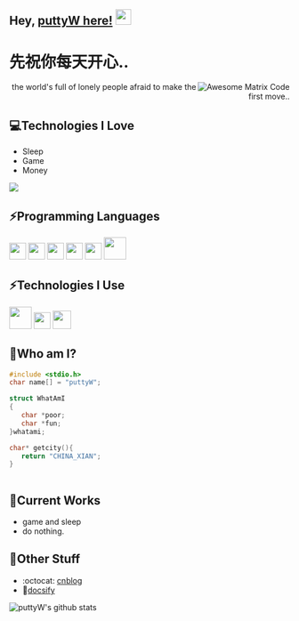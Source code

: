 ## Hey, [puttyW here!](https://pass1ve.github.io/Docsify-Guide/#/)  <img src="https://media.giphy.com/media/hvRJCLFzcasrR4ia7z/giphy.gif" width="28px" height="28px">

<h1>先祝你每天开心..</h1> 

<img src = 'https://camo.githubusercontent.com/326bf4b3be140c276753fadb8cf3d3d240bbcc6535e61b32849b0f72f62495fe/68747470733a2f2f36342e6d656469612e74756d626c722e636f6d2f65316631633937313233616532313765623733313530306535303265303038332f74756d626c725f6e39647863696b6d4955317163397a667a6f375f72315f3235302e676966' alt = 'Awesome Matrix Code' align='right'/>

<!--[![cnblog](https://img.shields.io/badge/-haanyali-blue?style=flat-square&logo=Linkedin&logoColor=white&link=https://www.linkedin.com/in/haany-ali)](https://www.cnblogs.com/puttyW/) [![Gmail Badge](https://img.shields.io/badge/-asterp04@gmail.com-c14438?style=flat-square&logo=Gmail&logoColor=white&link=mailto:asterp04@gmail.com)](mailto:asterp04@gmail.com) [![Youtube Channel](https://img.shields.io/badge/-The%20Broke%20Coder-c14438?style=flat-square&logo=Youtube&link=https://www.youtube.com/channel/UCietjxpksncMdOUkycv5nqA)](https://www.youtube.com/channel/UCietjxpksncMdOUkycv5nqA)
<p align="left"> <img src="https://komarev.com/ghpvc/?username=MarikIshtar007" alt="MarikIshtar007" /> </p>-->

<div style="text-align: right">the world's full of lonely people afraid to make the first move.. </div>

## 💻Technologies I Love
* Sleep
* Game
* Money

<img src = "https://github-readme-stats.vercel.app/api/top-langs/?username=pass1ve&layout=compact">

## ⚡Programming Languages
<img src = 'https://github.com/puttyW/programming-languages-logos/blob/master/src/c/c.svg' width='30'/> <img src = 'https://github.com/puttyW/programming-languages-logos/blob/master/images/cpp.svg' width='30'/>  <img src = 'https://github.com/puttyW/programming-languages-logos/blob/master/images/html.svg' width='30'/> <img src='https://github.com/puttyW/programming-languages-logos/blob/master/images/java.svg' width='30'/> <img src = 'https://github.com/puttyW/programming-languages-logos/blob/master/images/js.svg' width='30'/> <img src = 'https://github.com/puttyW/programming-languages-logos/blob/master/images/php.svg' width='40'/>
 
 ## ⚡Technologies I Use
<img src = 'https://github.com/puttyW/programming-languages-logos/blob/master/images/android.svg' height='40'/>  <img src = 'https://github.com/puttyW/programming-languages-logos/blob/master/images/git.svg' width='30'/> <img src = 'https://github.com/puttyW/programming-languages-logos/blob/master/images/nodejs.svg' width='33'/> 
 ## 📝Who am I?
 ```C
#include <stdio.h>
char name[] = "puttyW";

struct WhatAmI
{
    char *poor;
    char *fun;
}whatami;

char* getcity(){
	return "CHINA_XIAN";
}
	
 ```
 
## 🤖Current Works
 * game and sleep
 * do nothing.
 
## 🏁Other Stuff
  - :octocat: [cnblog](https://www.cnblogs.com/passive/)
  - 🦮[docsify](https://puttyW.github.io/Docsify-Guide/#/)

![puttyW's github stats](https://github-readme-stats.vercel.app/api?username=pass1ve&show_icons=true&hide=[%22issues%22])
 
